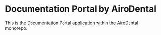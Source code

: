 # Documentation Portal by AiroDental

This is the Documentation Portal application within the AiroDental monorepo.
